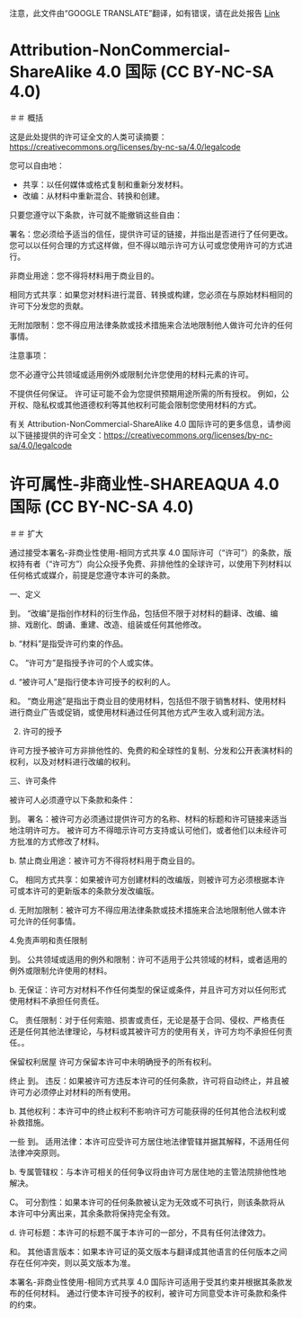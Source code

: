 注意，此文件由“GOOGLE TRANSLATE”翻译，如有错误，请在此处报告 [Link](https://github.com/14wual/vkm/pulls)

# Attribution-NonCommercial-ShareAlike 4.0 国际 (CC BY-NC-SA 4.0)

＃＃ 概括

这是此处提供的许可证全文的人类可读摘要：https://creativecommons.org/licenses/by-nc-sa/4.0/legalcode

您可以自由地：

- 共享：以任何媒体或格式复制和重新分发材料。
- 改编：从材料中重新混合、转换和创建。

只要您遵守以下条款，许可就不能撤销这些自由：

署名：您必须给予适当的信任，提供许可证的链接，并指出是否进行了任何更改。 您可以以任何合理的方式这样做，但不得以暗示许可方认可或您使用许可的方式进行。

非商业用途：您不得将材料用于商业目的。

相同方式共享：如果您对材料进行混音、转换或构建，您必须在与原始材料相同的许可下分发您的贡献。

无附加限制：您不得应用法律条款或技术措施来合法地限制他人做许可允许的任何事情。

注意事项：

您不必遵守公共领域或适用例外或限制允许您使用的材料元素的许可。

不提供任何保证。 许可证可能不会为您提供预期用途所需的所有授权。 例如，公开权、隐私权或其他道德权利等其他权利可能会限制您使用材料的方式。

有关 Attribution-NonCommercial-ShareAlike 4.0 国际许可的更多信息，请参阅以下链接提供的许可全文：https://creativecommons.org/licenses/by-nc-sa/4.0/legalcode

# 许可属性-非商业性-SHAREAQUA 4.0 国际 (CC BY-NC-SA 4.0)

＃＃ 扩大

通过接受本署名-非商业性使用-相同方式共享 4.0 国际许可（“许可”）的条款，版权持有者（“许可方”）向公众授予免费、非排他性的全球许可，以使用下列材料以任何格式或媒介，前提是您遵守本许可的条款。

一、定义

到。 “改编”是指创作材料的衍生作品，包括但不限于对材料的翻译、改编、编排、戏剧化、朗诵、重建、改造、组装或任何其他修改。

b. “材料”是指受许可约束的作品。

C。 “许可方”是指授予许可的个人或实体。

d. “被许可人”是指行使本许可授予的权利的人。

和。 “商业用途”是指出于商业目的使用材料，包括但不限于销售材料、使用材料进行商业广告或促销，或使用材料通过任何其他方式产生收入或利润方法。

2. 许可的授予

许可方授予被许可方非排他性的、免费的和全球性的复制、分发和公开表演材料的权利，以及对材料进行改编的权利。

三、许可条件

被许可人必须遵守以下条款和条件：

到。 署名：被许可方必须通过提供许可方的名称、材料的标题和许可链接来适当地注明许可方。 被许可方不得暗示许可方支持或认可他们，或者他们以未经许可方批准的方式修改了材料。

b. 禁止商业用途：被许可方不得将材料用于商业目的。

C。 相同方式共享：如果被许可方创建材料的改编版，则被许可方必须根据本许可或本许可的更新版本的条款分发改编版。

d. 无附加限制：被许可方不得应用法律条款或技术措施来合法地限制他人做本许可允许的任何事情。

4.免责声明和责任限制

到。 公共领域或适用的例外和限制：许可不适用于公共领域的材料，或者适用的例外或限制允许使用的材料。

b. 无保证：许可方对材料不作任何类型的保证或条件，并且许可方对以任何形式使用材料不承担任何责任。

C。 责任限制：对于任何索赔、损害或责任，无论是基于合同、侵权、严格责任还是任何其他法律理论，与材料或其被许可方的使用有关，许可方均不承担任何责任。。

保留权利居屋
许可方保留本许可中未明确授予的所有权利。

终止
到。 违反：如果被许可方违反本许可的任何条款，许可将自动终止，并且被许可方必须停止对材料的所有使用。

b. 其他权利：本许可中的终止权利不影响许可方可能获得的任何其他合法权利或补救措施。

一些
到。 适用法律：本许可应受许可方居住地法律管辖并据其解释，不适用任何法律冲突原则。

b. 专属管辖权：与本许可相关的任何争议将由许可方居住地的主管法院排他性地解决。

C。 可分割性：如果本许可的任何条款被认定为无效或不可执行，则该条款将从本许可中分离出来，其余条款将保持完全有效。

d. 许可标题：本许可的标题不属于本许可的一部分，不具有任何法律效力。

和。 其他语言版本：如果本许可证的英文版本与翻译成其他语言的任何版本之间存在任何冲突，则以英文版本为准。

本署名-非商业性使用-相同方式共享 4.0 国际许可适用于受其约束并根据其条款发布的任何材料。 通过行使本许可授予的权利，被许可方同意受本许可条款和条件的约束。